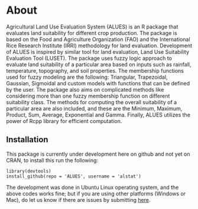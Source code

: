 About
=====

Agricultural Land Use Evaluation System (ALUES) is an R package that evaluates land suitability for
different crop production. The package is based on the Food and Agriculture Organization (FAO) and the
International Rice Research Institute (IRRI) methodology for land evaluation. Development of ALUES is
inspired by similar tool for land evaluation, Land Use Suitability Evaluation Tool (LUSET). The package
uses fuzzy logic approach to evaluate land suitability of a particular area based on inputs such as rainfall,
temperature, topography, and soil properties. The membership functions used for fuzzy modeling are the
following: Triangular, Trapezoidal, Gaussian, Sigmoidal and custom models with functions that can be
defined by the user. The package also aims on complicated methods like considering more than one fuzzy
membership function on different suitability class. The methods for computing the overall suitability of a
particular area are also included, and these are the Minimum, Maximum, Product, Sum, Average,
Exponential and Gamma. Finally, ALUES utilizes the power of Rcpp library for efficient computation.

## Installation
This package is currently under development here on github and not yet on CRAN, to install this run the following:
```{coffee}
library(devtools)
install_github(repo = 'ALUES', username = 'alstat')
```
The development was done in Ubuntu Linux operating system, and the above codes works fine; but if you are using other platforms (Windows or Mac), do let us know if there are issues by submitting [here](https://github.com/alstat/LUSET/issues).

